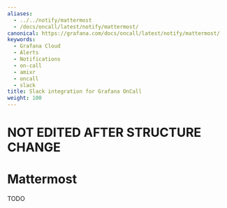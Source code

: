 ```yaml
---
aliases:
  - ../../notify/mattermost
  - /docs/oncall/latest/notify/mattermost/
canonical: https://grafana.com/docs/oncall/latest/notify/mattermost/
keywords:
  - Grafana Cloud
  - Alerts
  - Notifications
  - on-call
  - amixr
  - oncall
  - slack
title: Slack integration for Grafana OnCall
weight: 100
---
```


# NOT EDITED AFTER STRUCTURE CHANGE

# Mattermost

TODO